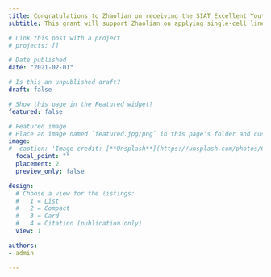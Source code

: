 ```yaml
---
title: Congratulations to Zhaolian on receiving the SIAT Excellent Youth Innovation Grant! (先进院优秀青年创新基金)
subtitle: This grant will support Zhaolian on applying single-cell lineage tracing method to study the clonal evolution in tumor initiation and progression.

# Link this post with a project
# projects: []

# Date published
date: "2021-02-01"

# Is this an unpublished draft?
draft: false

# Show this page in the Featured widget?
featured: false

# Featured image
# Place an image named `featured.jpg/png` in this page's folder and customize its options here.
image:
#  caption: 'Image credit: [**Unsplash**](https://unsplash.com/photos/CpkOjOcXdUY)'
  focal_point: ""
  placement: 2
  preview_only: false

design:
  # Choose a view for the listings:
  #   1 = List
  #   2 = Compact
  #   3 = Card
  #   4 = Citation (publication only)
  view: 1

authors:
- admin

---
```

